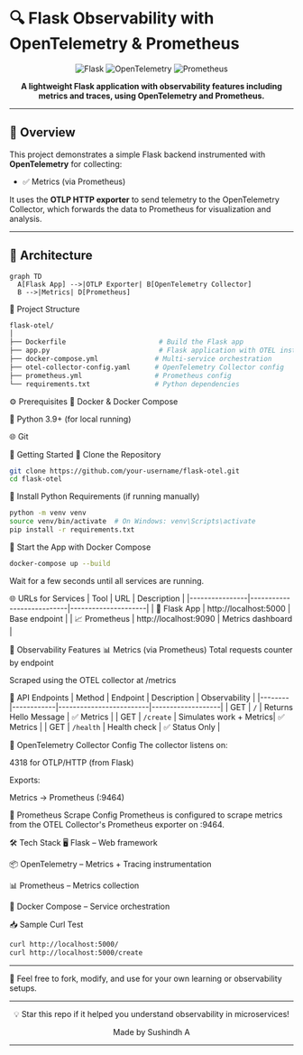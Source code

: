 # 🔍 Flask Observability with OpenTelemetry & Prometheus

<div align="center">

![Flask](https://img.shields.io/badge/Flask-Backend-000000?style=for-the-badge)
![OpenTelemetry](https://img.shields.io/badge/OpenTelemetry-Instrumented-orange?style=for-the-badge)
![Prometheus](https://img.shields.io/badge/Prometheus-Metrics-E6522C?style=for-the-badge)

**A lightweight Flask application with observability features including metrics and traces, using OpenTelemetry and Prometheus.**

</div>

---

## 📖 Overview

This project demonstrates a simple Flask backend instrumented with **OpenTelemetry** for collecting:

- ✅ Metrics (via Prometheus)

It uses the **OTLP HTTP exporter** to send telemetry to the OpenTelemetry Collector, which forwards the data to Prometheus for visualization and analysis.

---

## 🧱 Architecture

```mermaid
graph TD
  A[Flask App] -->|OTLP Exporter| B[OpenTelemetry Collector]
  B -->|Metrics| D[Prometheus]
```

📂 Project Structure
```bash
flask-otel/
│
├── Dockerfile                       # Build the Flask app
├── app.py                           # Flask application with OTEL instrumentation
├── docker-compose.yml              # Multi-service orchestration
├── otel-collector-config.yaml      # OpenTelemetry Collector config
├── prometheus.yml                  # Prometheus config
└── requirements.txt                # Python dependencies
```

⚙️ Prerequisites
🐳 Docker & Docker Compose

🐍 Python 3.9+ (for local running)

🌐 Git

🚀 Getting Started
🔧 Clone the Repository
```bash
git clone https://github.com/your-username/flask-otel.git
cd flask-otel
```

🐍 Install Python Requirements (if running manually)
```bash
python -m venv venv
source venv/bin/activate  # On Windows: venv\Scripts\activate
pip install -r requirements.txt
```

🐳 Start the App with Docker Compose
```bash
docker-compose up --build
```

Wait for a few seconds until all services are running.

🌐 URLs for Services
| Tool           | URL                      | Description         |
|----------------|---------------------------|---------------------|
| 🧪 Flask App    | http://localhost:5000     | Base endpoint       |
| 📈 Prometheus   | http://localhost:9090     | Metrics dashboard   |

📡 Observability Features
📊 Metrics (via Prometheus)
Total requests counter by endpoint

Scraped using the OTEL collector at /metrics

🔗 API Endpoints
| Method | Endpoint   | Description             | Observability     |
|--------|------------|-------------------------|-------------------|
| GET    | `/`        | Returns Hello Message   | ✅ Metrics         |
| GET    | `/create`  | Simulates work + Metrics| ✅ Metrics         |
| GET    | `/health`  | Health check            | ✅ Status Only     |

📜 OpenTelemetry Collector Config
The collector listens on:

4318 for OTLP/HTTP (from Flask)

Exports:

Metrics → Prometheus (:9464)

📌 Prometheus Scrape Config
Prometheus is configured to scrape metrics from the OTEL Collector's Prometheus exporter on :9464.

🛠️ Tech Stack
🖥️ Flask – Web framework

📦 OpenTelemetry – Metrics + Tracing instrumentation

📊 Prometheus – Metrics collection

🐳 Docker Compose – Service orchestration

📥 Sample Curl Test
```bash
curl http://localhost:5000/
curl http://localhost:5000/create
```

---

📄 Feel free to fork, modify, and use for your own learning or observability setups.

---

<div align="center">
💡 Star this repo if it helped you understand observability in microservices!

Made by Sushindh A

</div>

---
